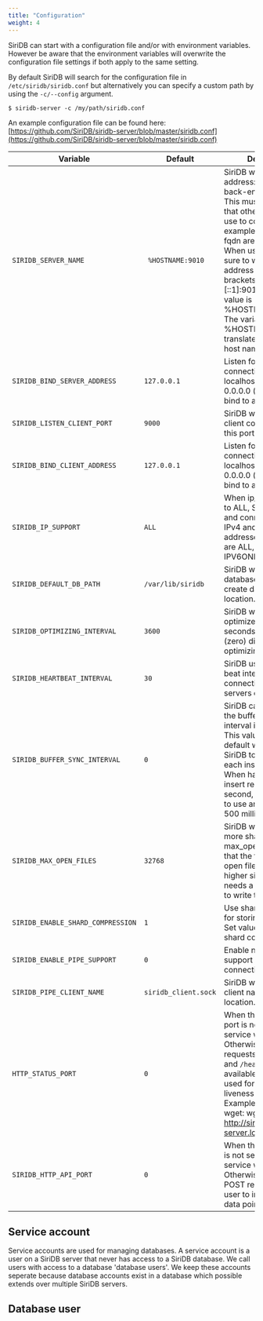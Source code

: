 ```yaml
---
title: "Configuration"
weight: 4
---
```


SiriDB can start with a configuration file and/or with environment variables. However be aware that the environment variables will overwrite the configuration file settings if both apply to the same setting.

By default SiriDB will search for the configuration file in `/etc/siridb/siridb.conf` but alternatively you can specify a custom path by using the `-c/--config` argument.

```
$ siridb-server -c /my/path/siridb.conf
```
An example configuration file can be found here:
[https://github.com/SiriDB/siridb-server/blob/master/siridb.conf](https://github.com/SiriDB/siridb-server/blob/master/siridb.conf)


Variable | Default | Description
-------- | ------- | -----------
`SIRIDB_SERVER_NAME` | ` %HOSTNAME:9010` | SiriDB will use this address:port for it's back-end connections. This must be an address that other servers can use to connect to. For example IPv4, IPv6 or a fqdn are all possible. When using IPv6 be sure to wrap the ip address with square brackets. For example [::1]:9010. The default value is %HOSTNAME:9010. The variable %HOSTNAME will be translate to the systems host name.
`SIRIDB_BIND_SERVER_ADDRESS` | `127.0.0.1` | Listen for SiriDB-server connections only on localhost. Use value 0.0.0.0 (or :: for IPv6) to bind to all interfaces.
`SIRIDB_LISTEN_CLIENT_PORT` | `9000` | SiriDB will listen for client connections on this port number.
`SIRIDB_BIND_CLIENT_ADDRESS` | `127.0.0.1` | Listen for client connections only on localhost. Use value 0.0.0.0 (or :: for IPv6) to bind to all interfaces.
`SIRIDB_IP_SUPPORT` | `ALL` | When ip_support is set to ALL, SiriDB will listen and connect to both IPv4 and IPv6 addresses. Valid options are ALL, IPV4ONLY and IPV6ONLY.
`SIRIDB_DEFAULT_DB_PATH` | `/var/lib/siridb` | SiriDB will load databases from, and create databases in this location.
`SIRIDB_OPTIMIZING_INTERVAL` | `3600` | SiriDB will run an optimize task each X seconds. A value of 0 (zero) disables optimizing.
`SIRIDB_HEARTBEAT_INTERVAL` | `30` | SiriDB uses a heart-beat interval to keep connections with other servers online.
`SIRIDB_BUFFER_SYNC_INTERVAL` | `0` | SiriDB can run fsync on the buffer file on an interval in milliseconds. This value is set to 0 by default which tells SiriDB to run fsync after each insert request. When having many insert requests per second, it can be useful to use an interval like 500 milliseconds.
`SIRIDB_MAX_OPEN_FILES` | `32768` | SiriDB will not open more shard files than max_open_files. Note that the total number of open files can be sligtly higher since SiriDB also needs a few other files to write to.
`SIRIDB_ENABLE_SHARD_COMPRESSION` | `1` | Use shard compression for storing data points. Set value 0 to disable shard compression.
`SIRIDB_ENABLE_PIPE_SUPPORT` | `0` | Enable named pipe support for client connections.
`SIRIDB_PIPE_CLIENT_NAME` | `siridb_client.sock` | SiriDB will bind the client named pipe in this location.
`HTTP_STATUS_PORT` | `0` | When the HTTP status port is not set (or 0), the service will not start. Otherwise the HTTP requests `/status`, `/ready` and `/healthy` are available which can be used for readiness and liveness requests. Example usage using wget: wget -q -O - http://siridb-server.local:8080/status
`SIRIDB_HTTP_API_PORT` | `0` | When the HTTP API port is not set (or 0), the API service will not start. Otherwise the HTTP POST requests can be user to insert or query data points.


## Service account
Service accounts are used for managing databases. A service account is a user on a SiriDB server that never has access to a SiriDB database. We call users with access to a database 'database users'. We keep these accounts seperate because database accounts exist in a database which possible extends over multiple SiriDB servers.

## Database user

